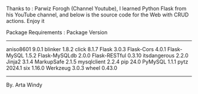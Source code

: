 Thanks to : 
Parwiz Forogh (Channel Youtube), I learned Python Flask from his YouTube channel, and below is the source code for the Web with CRUD actions. Enjoy it

Package Requirements : 
Package       Version
------------- -------
aniso8601     9.0.1
blinker       1.8.2
click         8.1.7
Flask         3.0.3
Flask-Cors    4.0.1
Flask-MySQL   1.5.2
Flask-MySQLdb 2.0.0
Flask-RESTful 0.3.10
itsdangerous  2.2.0
Jinja2        3.1.4
MarkupSafe    2.1.5
mysqlclient   2.2.4
pip           24.0
PyMySQL       1.1.1
pytz          2024.1
six           1.16.0
Werkzeug      3.0.3
wheel         0.43.0

--------------------

By. Arta Windy
